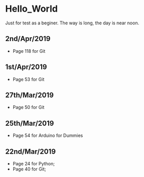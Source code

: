 # Hello_World
Just for test as a beginer. The way is long, the day is near noon.

## 2nd/Apr/2019
- Page 118 for Git


## 1st/Apr/2019
- Page 53 for Git


## 27th/Mar/2019
- Page 50 for Git


## 25th/Mar/2019
- Page 54 for Arduino for Dummies


## 22nd/Mar/2019 
- Page 24 for Python; 
- Page 40 for Git;


